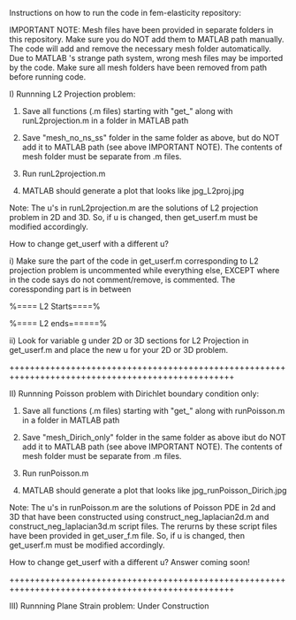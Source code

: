 Instructions on how to run the code in fem-elasticity repository:

IMPORTANT NOTE: 
Mesh files have been provided in separate folders in this repository. Make sure
you do NOT add them to MATLAB path manually. The code will add and remove the necessary
mesh folder automatically. Due to MATLAB 's strange path system, wrong mesh files may
be imported by the code. Make sure all mesh folders have been removed from path before 
running code.

I) Runnning L2 Projection problem:

  1) Save all functions (.m files) starting with "get_" along with runL2projection.m
      in a folder in MATLAB path

  2) Save "mesh_no_ns_ss" folder in the same folder as above, but do NOT add it to
     MATLAB path (see above IMPORTANT NOTE). The contents of mesh folder must be 
     separate from .m files.

  3) Run runL2projection.m 

  4) MATLAB should generate a plot that looks like jpg_L2proj.jpg 

 Note: The u's in runL2projection.m are the solutions of L2 projection problem in 2D
       and 3D. So, if u is changed, then get_userf.m must be modified accordingly.

  How to change get_userf with a different u?
 
  i) Make sure the part of the code in get_userf.m corresponding to L2 projection problem 
     is uncommented while everything else, EXCEPT where in the code says do not comment/remove,
     is commented. The coressponding part is in between

   %==== L2 Starts====%

   %==== L2 ends======% 

   ii) Look for variable g under 2D or 3D sections for L2 Projection in get_userf.m 
       and place the new u for your 2D or 3D problem.

++++++++++++++++++++++++++++++++++++++++++++++++++++++++++++++++++++++++++++++++++++++++++++++++++

II) Runnning Poisson problem with Dirichlet boundary condition only:

   1) Save all functions (.m files) starting with "get_" along with runPoisson.m
      in a folder in MATLAB path

   2) Save "mesh_Dirich_only" folder in the same folder as above ibut do NOT add it to
     MATLAB path (see above IMPORTANT NOTE). The contents of mesh folder must be 
     separate from .m files.

   3) Run runPoisson.m 

   4) MATLAB should generate a plot that looks like jpg_runPoisson_Dirich.jpg 

 Note: The u's in runPoisson.m are the solutions of Poisson PDE in 2d and 3D that 
       have been constructed using construct_neg_laplacian2d.m and 
       construct_neg_laplacian3d.m script files. The rerurns by these script files
       have been provided in get_user_f.m file. So, if u is changed, then get_userf.m 
       must be modified accordingly.

  How to change get_userf with a different u?
  Answer coming soon!

++++++++++++++++++++++++++++++++++++++++++++++++++++++++++++++++++++++++++++++++++++++++++++++++++

III) Runnning Plane Strain problem:
   Under Construction


